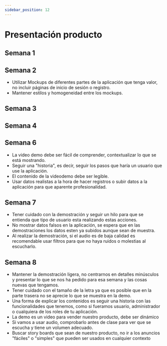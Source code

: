 ```yaml
---
sidebar_position: 12
---
```


# Presentación producto

## Semana 1

## Semana 2
- Utilizar Mockups de diferentes partes de la aplicación que tenga valor, no incluir páginas de inicio de sesión o registro.
- Mantener estilos y homogeneidad entre los mockups.

## Semana 3

## Semana 4

## Semana 6
- La video demo debe ser fácil de comprender, contextualizar lo que se está mostrando.
- Seguir una "historia", es decir, seguir los pasos que haría un usuario que use la aplicación.
- El contenido de la videodemo debe ser legible.
- Usar datos realistas a la hora de hacer registros o subir datos a la aplicación para que aparente profesionalidad.

## Semana 7
- Tener cuidado con la demostración y seguir un hilo para que se entienda que tipo de usuario esta realizando estas acciones.
- No mostrar datos falsos en la aplicación, se espera que en las demostraciones los datos esten ya subidos aunque sean de muestra.
- Al realizar la demostración, si el audio es de baja calidad es recomendable usar filtros para que no haya ruidos o molestias al escucharlo.

## Semana 8
- Mantener la demostración ligera, no centrarnos en detalles minúsculos y presentar lo que se nos ha pedido para esa semana y las cosas nuevas que tengamos.
- Tener cuidado con el tamaño de la letra ya que es posible que en la parte trasera no se aprecie lo que se muestra en la demo.
- Una forma de explicar los contenidos es seguir una historia con las funcionalidades que tenemos, como si fueramos usuario, administrador o cualquiera de los roles de tu aplicación.
- La demo es un video para vender nuestro producto, debe ser dinámico
- Si vamos a usar audio, comprobarlo antes de clase para ver que se escucha y tiene un volumen adecuado.
- Buscar story boards que sean de nuestro producto, no ir a los anuncios "fáciles" o "simples" que pueden ser usados en cualquier contexto
